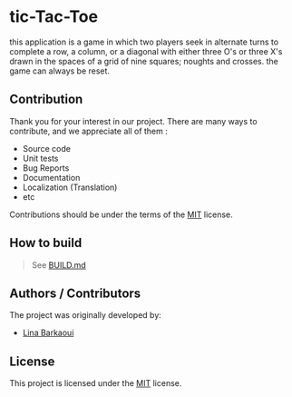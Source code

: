 # tic-Tac-Toe

this application is a game in which two players seek in alternate turns to complete a row, a column, or a diagonal with either three O's or three X's drawn in the spaces of a grid of nine squares; noughts and crosses.
the game can always be reset.



## Contribution

Thank you for your interest in our project. There are many ways to contribute,
and we appreciate all of them :

- Source code
- Unit tests
- Bug Reports
- Documentation
- Localization (Translation)
- etc

Contributions should be under the terms of the [MIT](LICENSE) license.

## How to build

> See [BUILD.md](BUILD.md)

## Authors / Contributors

The project was originally developed by:

- [Lina Barkaoui](https://github.com/linabarkaoui)


## License

This project is licensed under the [MIT](LICENSE) license.
